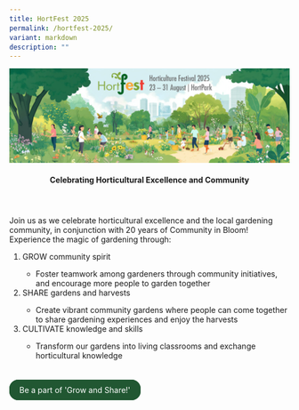 ```yaml
---
title: HortFest 2025
permalink: /hortfest-2025/
variant: markdown
description: ""
---
```

<style>
	.wrapper {
		display: grid;
		grid-template-columns: repeat(auto-fit, minmax(250px, 1fr));
		grid-template-rows: auto-fit;
		column-gap: 10px;
		row-gap: 10px;
	}

	.box {
		border: solid 1px #215732 ;
		border-radius: 5px;
		padding: 5px 10px 15px 10px;
	}
		
		  .button-primary {
    background-color: #215732;
    border: 2px solid #215732;
    padding: 0.5rem 1rem;
  	border-radius: 1rem;
    color: white !important;
	  text-decoration: none !important;
  }
</style>
<img src="/images/HortFest%20images/HortFest_eBanner_2025_03_09_Opt_01.jpg">
<br>
<header>
<h4>Celebrating Horticultural Excellence and Community</h4>
</header>

<section>
	<p>Join us as we celebrate horticultural excellence and the local gardening community, in conjunction with 20 years of Community in Bloom! Experience the magic  of gardening through: </p>
	<p>
	</p><ol>
		<li>GROW community spirit</li>
		<ul>
			<li>Foster teamwork among gardeners through community initiatives, and encourage more people to garden together</li></ul>
		<li>SHARE gardens and harvests</li>
		<ul><li>Create vibrant community gardens where people can come together to share gardening experiences and enjoy the harvests</li></ul>
		<li>CULTIVATE knowledge and skills</li>
		<ul><li>Transform our gardens into living classrooms and exchange horticultural knowledge</li></ul>
		</ol><br>
	<p></p>
	
<a class="button-primary" href="/new-to-gardening/resource-suggester/">Be a part of 'Grow and Share!'</a></section>